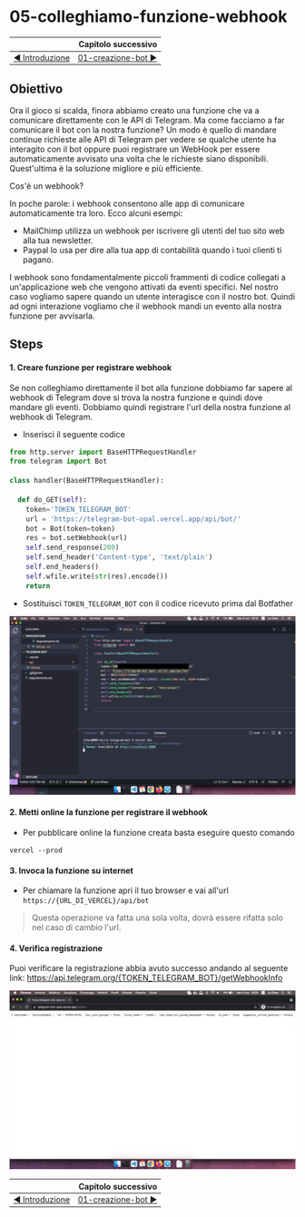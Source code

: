 # 05-colleghiamo-funzione-webhook

|    | Capitolo successivo | 
|:-- | ------------------: |
| [◀︎ Introduzione](https://github.com/voxel-community/2021-telegram-nasa-bot/) | [01-creazione-bot ▶︎]() |

## Obiettivo

Ora il gioco si scalda, finora abbiamo creato una funzione che va a comunicare direttamente con le API di Telegram. Ma come facciamo a far comunicare il bot con la nostra funzione? Un modo è quello di mandare continue richieste alle API di Telegram per vedere se qualche utente ha interagito con il bot oppure puoi registrare un WebHook per essere automaticamente avvisato una volta che le richieste siano disponibili. Quest'ultima è la soluzione migliore e più efficiente.

Cos'è un webhook?

In poche parole: i webhook consentono alle app di comunicare automaticamente tra loro.
Ecco alcuni esempi:
- MailChimp utilizza un webhook per iscrivere gli utenti del tuo sito web alla tua newsletter.
- Paypal lo usa per dire alla tua app di contabilità quando i tuoi clienti ti pagano.

I webhook sono fondamentalmente piccoli frammenti di codice collegati a un'applicazione web che vengono attivati ​​da eventi specifici. Nel nostro caso vogliamo sapere quando un utente interagisce con il nostro bot. Quindi ad ogni interazione vogliamo che il webhook mandi un evento alla nostra funzione per avvisarla.

## Steps

#### 1. Creare funzione per registrare webhook

Se non colleghiamo direttamente il bot alla funzione dobbiamo far sapere al webhook di Telegram dove si trova la nostra funzione e quindi dove mandare gli eventi. Dobbiamo quindi registrare l'url della nostra funzione al webhook di Telegram.

- Inserisci il seguente codice
``` py
from http.server import BaseHTTPRequestHandler
from telegram import Bot

class handler(BaseHTTPRequestHandler):

  def do_GET(self):
    token='TOKEN_TELEGRAM_BOT'
    url = 'https://telegram-bot-opal.vercel.app/api/bot/'
    bot = Bot(token=token)
    res = bot.setWebhook(url)
    self.send_response(200)
    self.send_header('Content-type', 'text/plain')
    self.end_headers()
    self.wfile.write(str(res).encode())
    return
```

- Sostituisci `TOKEN_TELEGRAM_BOT` con il codice ricevuto prima dal Botfather

<kbd>![0-fatherbot-1](../assets/Lessons/11-webhook.png)</kbd>

#### 2. Metti online la funzione per registrare il webhook

- Per pubblicare online la funzione creata basta eseguire questo comando
```
vercel --prod
```

#### 3. Invoca la funzione su internet

- Per chiamare la funzione apri il tuo browser e vai all'url `https://{URL_DI_VERCEL}/api/bot`
> Questa operazione va fatta una sola volta, dovrà essere rifatta solo nel caso di cambio l'url.

#### 4. Verifica registrazione

Puoi verificare la registrazione abbia avuto successo andando al seguente link: https://api.telegram.org/{TOKEN_TELEGRAM_BOT}/getWebhookInfo


<kbd>![0-fatherbot-1](../assets/Lessons/10-browser-prod-bot-me.png)</kbd>

|    | Capitolo successivo | 
|:-- | ------------------: |
| [◀︎ Introduzione](https://github.com/voxel-community/2021-telegram-nasa-bot/) | [01-creazione-bot ▶︎]() |
